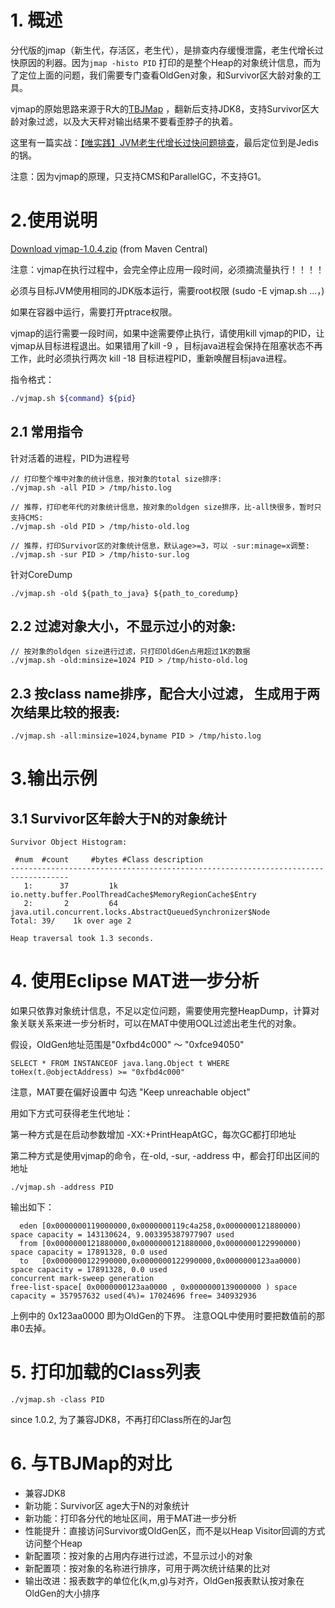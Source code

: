 # 1. 概述

分代版的jmap（新生代，存活区，老生代），是排查内存缓慢泄露，老生代增长过快原因的利器。因为`jmap -histo PID`  打印的是整个Heap的对象统计信息，而为了定位上面的问题，我们需要专门查看OldGen对象，和Survivor区大龄对象的工具。

vjmap的原始思路来源于R大的[TBJMap](https://github.com/alibaba/TBJMap) ，翻新后支持JDK8，支持Survivor区大龄对象过滤，以及大天秤对输出结果不要看歪脖子的执着。


这里有一篇实战：[【唯实践】JVM老生代增长过快问题排查](https://mp.weixin.qq.com/s/6cJ5JuEgEWmMBzJFBDsSMg)，最后定位到是Jedis的锅。


注意：因为vjmap的原理，只支持CMS和ParallelGC，不支持G1。


# 2.使用说明

[Download vjmap-1.0.4.zip](http://repo1.maven.org/maven2/com/vip/vjtools/vjmap/1.0.4/vjmap-1.0.4.zip) (from Maven Central)

注意：vjmap在执行过程中，会完全停止应用一段时间，必须摘流量执行！！！！

必须与目标JVM使用相同的JDK版本运行，需要root权限 (sudo -E vjmap.sh ...，)

如果在容器中运行，需要打开ptrace权限。

vjmap的运行需要一段时间，如果中途需要停止执行，请使用kill vjmap的PID，让vjmap从目标进程退出。如果错用了kill -9 ，目标java进程会保持在阻塞状态不再工作，此时必须执行两次 kill -18 目标进程PID，重新唤醒目标java进程。

指令格式：
```bash
./vjmap.sh ${command} ${pid}
```

    
## 2.1 常用指令

针对活着的进程，PID为进程号

```
// 打印整个堆中对象的统计信息，按对象的total size排序:
./vjmap.sh -all PID > /tmp/histo.log

// 推荐，打印老年代的对象统计信息，按对象的oldgen size排序，比-all快很多，暂时只支持CMS:
./vjmap.sh -old PID > /tmp/histo-old.log

// 推荐，打印Survivor区的对象统计信息，默认age>=3，可以 -sur:minage=x调整:
./vjmap.sh -sur PID > /tmp/histo-sur.log
```


针对CoreDump

```
./vjmap.sh -old ${path_to_java} ${path_to_coredump}

```


## 2.2 过滤对象大小，不显示过小的对象:

```
// 按对象的oldgen size进行过滤，只打印OldGen占用超过1K的数据
./vjmap.sh -old:minsize=1024 PID > /tmp/histo-old.log
```

## 2.3 按class name排序，配合大小过滤， 生成用于两次结果比较的报表:

```
./vjmap.sh -all:minsize=1024,byname PID > /tmp/histo.log
```

# 3.输出示例


## 3.1 Survivor区年龄大于N的对象统计

```
Survivor Object Histogram:

 #num  #count     #bytes #Class description
-----------------------------------------------------------------------------------
   1:      37         1k io.netty.buffer.PoolThreadCache$MemoryRegionCache$Entry
   2:       2         64 java.util.concurrent.locks.AbstractQueuedSynchronizer$Node
Total: 39/    1k over age 2

Heap traversal took 1.3 seconds.
```

# 4. 使用Eclipse MAT进一步分析

如果只依靠对象统计信息，不足以定位问题，需要使用完整HeapDump，计算对象关联关系来进一步分析时，可以在MAT中使用OQL过滤出老生代的对象。

假设，OldGen地址范围是"0xfbd4c000" ～ "0xfce94050"

```
SELECT * FROM INSTANCEOF java.lang.Object t WHERE toHex(t.@objectAddress) >= "0xfbd4c000"
```

注意，MAT要在偏好设置中 勾选 "Keep unreachable object"

用如下方式可获得老生代地址：

第一种方式是在启动参数增加 -XX:+PrintHeapAtGC，每次GC都打印地址

第二种方式是使用vjmap的命令，在-old, -sur, -address 中，都会打印出区间的地址

```
./vjmap.sh -address PID
``` 

输出如下：
```
  eden [0x0000000119000000,0x0000000119c4a258,0x0000000121880000) space capacity = 143130624, 9.003395387977907 used
  from [0x0000000121880000,0x0000000121880000,0x0000000122990000) space capacity = 17891328, 0.0 used
  to   [0x0000000122990000,0x0000000122990000,0x0000000123aa0000) space capacity = 17891328, 0.0 used
concurrent mark-sweep generation
free-list-space[ 0x0000000123aa0000 , 0x0000000139000000 ) space capacity = 357957632 used(4%)= 17024696 free= 340932936
```

上例中的 0x123aa0000  即为OldGen的下界。 注意OQL中使用时要把数值前的那串0去掉。


# 5. 打印加载的Class列表

```
./vjmap.sh -class PID
``` 

since 1.0.2, 为了兼容JDK8，不再打印Class所在的Jar包



# 6. 与TBJMap的对比

* 兼容JDK8
* 新功能：Survivor区 age大于N的对象统计
* 新功能：打印各分代的地址区间，用于MAT进一步分析
* 性能提升：直接访问Survivor或OldGen区，而不是以Heap Visitor回调的方式访问整个Heap
* 新配置项：按对象的占用内存进行过滤，不显示过小的对象
* 新配置项：按对象的名称进行排序，可用于两次统计结果的比对
* 输出改进：报表数字的单位化(k,m,g)与对齐，OldGen报表默认按对象在OldGen的大小排序

```